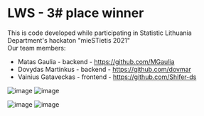 # LWS - 3# place winner <br>
This is code developed while participating in Statistic Lithuania Department's hackaton "mieSTietis 2021" <br>
Our team members: <br>
 - Matas Gaulia - backend - https://github.com/MGaulia <br>
 - Dovydas Martinkus - backend - https://github.com/dovmar <br>
 - Vainius Gataveckas - frontend - https://github.com/Shifer-ds <br>
 
![image](https://user-images.githubusercontent.com/39590298/142043478-940c4585-ab36-492e-a0ab-944c4ca2354b.png)
![image](https://user-images.githubusercontent.com/39590298/142043502-b942fffb-3b15-484e-a14b-113bfb270998.png)

![image](https://user-images.githubusercontent.com/39590298/142043512-39103826-e9ab-4b80-be61-d4c85bfa457e.png)
![image](https://user-images.githubusercontent.com/39590298/142043524-de2974c0-9ef7-4814-8c40-dba90df73d31.png)
